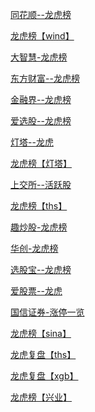 <a href="http://m.10jqka.com.cn/data/market/longhu/">同花顺--龙虎榜</a>

<a href="https://wmstock.wind.com.cn/strategy/view/billboard/">龙虎榜【wind】</a>

<a href="https://share.gw.com.cn/lhb/index.html">大智慧-龙虎榜</a>

<a href="http://m.data.eastmoney.com/NewStock/Lhb/Index">东方财富--龙虎榜</a>

<a href="http://m.jrj.com.cn/share/lhb/index.shtml?source=sj">金融界--龙虎榜</a>

<a href="http://lhb.zslxt.com/">爱选股--龙虎榜</a>

<a href="https://sec.gushi.com/distinctionStockList.html?dt_from=web">灯塔--龙虎</a>

<a href="https://sec.wedengta.com/longHuIndex.html?dt_from=web&webviewType=userActivitesType&dt_page_type=11&dt_sbt=0&consoleMode=0">龙虎榜【灯塔】</a>

<a href="http://www.sse.com.cn/market/stockdata/activity/">上交所--活跃股</a>



<a href="https://eq.10jqka.com.cn/lhbEnhanced/public/index.html">龙虎榜【ths】</a>

<a href="http://m.quchaogu.com/lhb/?utm_source=wx_qcg">趣炒股-龙虎榜</a>

<a href="https://sec.hcs.wedengta.com/longHuIndex.html?theme=default&dt_from=web&consoleMode=0&dt_page_type=11&webviewType=userActivitesType&dt_sbt=0">华创-龙虎榜</a>

<a href="https://m.xuangubao.cn/subject/2">选股宝--龙虎榜</a>

<a href="http://mobile.aigupiao.com/lives/center/id/532">爱股票--龙虎</a>

<a href="https://weixin.guosen.com.cn/guosenwx/wxnews/pages/ztyl_list.html#menu-ztyl">国信证券-涨停一览</a>

<a href="http://suo.im/4Xv6De">龙虎榜【sina】</a>

<a href="https://news.10jqka.com.cn/tapp/theme/TZ-280">龙虎复盘【ths】</a>

<a href="https://m.xuangubao.cn/subject/2">龙虎复盘【xgb】</a>

<a href="https://static.xyzq.cn/witcat/ylb/v5/share_stronglist/main.html#/ylbstronglist/shareStronglist?_k=px7d3l">龙虎榜【兴业】</a>
